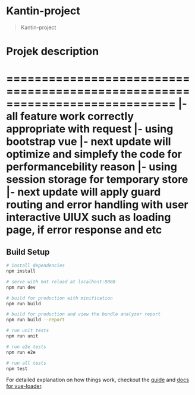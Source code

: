 # Kantin-project
> Kantin-project

# Projek description
============================================================================
|- all feature work correctly appropriate with request
|- using bootstrap vue 
|- next update will optimize and simplefy the code for performancebility reason
|- using session storage for temporary store
|- next update will apply guard routing and error handling with user interactive UIUX such as loading page, if error response and etc
============================================================================
## Build Setup

``` bash
# install dependencies
npm install

# serve with hot reload at localhost:8080
npm run dev

# build for production with minification
npm run build

# build for production and view the bundle analyzer report
npm run build --report

# run unit tests
npm run unit

# run e2e tests
npm run e2e

# run all tests
npm test
```

For detailed explanation on how things work, checkout the [guide](http://vuejs-templates.github.io/webpack/) and [docs for vue-loader](http://vuejs.github.io/vue-loader).
